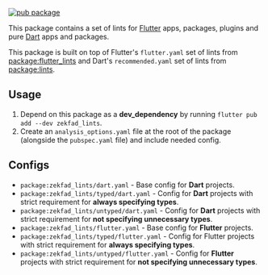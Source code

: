 [![pub package](https://img.shields.io/pub/v/zekfad_lints.svg)](https://pub.dev/packages/zekfad_lints)

This package contains a set of lints for [Flutter](https://flutter.dev/) apps,
packages, plugins and pure [Dart](https://dart.dev/) apps and packages.

This package is built on top of Flutter's `flutter.yaml` set of lints from
[package:flutter_lints](https://pub.dev/packages/flutter_lints) and Dart's
`recommended.yaml` set of lints from [package:lints](https://pub.dev/packages/lints).

## Usage

1. Depend on this package as a **dev_dependency** by running
  `flutter pub add --dev zekfad_lints`.
2. Create an `analysis_options.yaml` file at the root of the package (alongside
   the `pubspec.yaml` file) and include needed config.

## Configs

* `package:zekfad_lints/dart.yaml` - Base config for **Dart** projects.
* `package:zekfad_lints/typed/dart.yaml` - Config for **Dart** projects with
  strict requirement for **always specifying types**.
* `package:zekfad_lints/untyped/dart.yaml` - Config for **Dart** projects with
  strict requirement for **not specifying unnecessary types**.
* `package:zekfad_lints/flutter.yaml` - Base config for **Flutter** projects.
* `package:zekfad_lints/typed/flutter.yaml` - Config for Flutter projects with
  strict requirement for **always specifying types**.
* `package:zekfad_lints/untyped/flutter.yaml` - Config for **Flutter** projects
  with strict requirement for **not specifying unnecessary types**.
